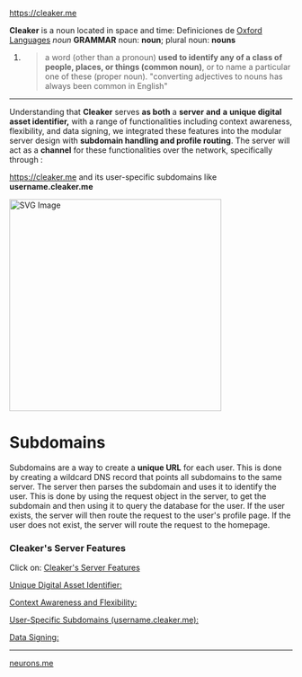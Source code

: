 https://cleaker.me

**Cleaker** is a noun located in space and time:
Definiciones de [Oxford Languages](https://languages.oup.com/google-dictionary-en)
*noun*
**GRAMMAR**
noun: **noun**; plural noun: **nouns**
1. > a word (other than a pronoun) **used to identify any of a class of people, places, or things (common noun)**, or to name a particular one of these (proper noun).
   > "converting adjectives to nouns has always been common in English"
---------
Understanding that **Cleaker** serves **as both** a **server** **and** **a** **unique digital asset identifier,** with a range of functionalities including context awareness, flexibility, and data signing, we integrated these features into the modular server design with **subdomain handling and profile routing**. The server will act as a **channel** for these functionalities over the network, specifically through :

https://cleaker.me and its user-specific subdomains like **username.cleaker.me**

<img src="https://suign.github.io/assets/imgs/theVault-removebg-preview.png" alt="SVG Image" width="377" height="377" aligned="left">

# Subdomains
Subdomains are a way to create a **unique URL** for each user. This is done by creating a wildcard DNS record that points all subdomains to the same server. The server then parses the subdomain and uses it to identify the user. This is done by using the request object in the server, to get the subdomain and then using it to query the database for the user. If the user exists, the server will then route the request to the user's profile page. If the user does not exist, the server will route the request to the homepage.

### Cleaker's Server Features

Click on: [Cleaker's Server Features](https://sites.google.com/view/coursesneuronsme/education/cleaker)

[Unique Digital Asset Identifier:](https://sites.google.com/view/coursesneuronsme/education/cleaker#h.xjnhfn2q8pow)

[Context Awareness and Flexibility:](https://sites.google.com/view/coursesneuronsme/education/cleaker#h.vwxtq8zok5f)

[User-Specific Subdomains (username.cleaker.me):](https://sites.google.com/view/coursesneuronsme/education/cleaker#h.160fequ330vi)

[Data Signing:](https://sites.google.com/view/coursesneuronsme/education/cleaker#h.brenyppcw5er)

-------

[neurons.me](https://neurons.me)